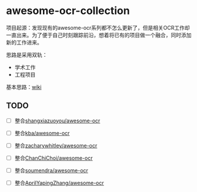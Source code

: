 # awesome-ocr-collection

项目起源：发现现有的awesome-ocr系列都不怎么更新了，但是相关OCR工作却一直出来。为了便于自己时刻跟踪前沿，想着将已有的项目做一个融合，同时添加新的工作进来。

思路是采用双轨：
- 学术工作
- 工程项目

基本思路：[wiki](https://github.com/SWHL/awesome-ocr-collection/wiki/%E5%9F%BA%E6%9C%AC%E6%80%9D%E8%B7%AF)

## TODO
- [ ] 整合[shangxiazuoyou/awesome-ocr](https://github.com/shangxiazuoyou/awesome-ocr)
- [ ] 整合[kba/awesome-ocr](https://github.com/kba/awesome-ocr)
- [ ] 整合[zacharywhitley/awesome-ocr](https://github.com/zacharywhitley/awesome-ocr)
- [ ] 整合[ChanChiChoi/awesome-ocr](https://github.com/ChanChiChoi/awesome-ocr)
- [ ] 整合[soumendra/awesome-ocr](https://github.com/soumendra/awesome-ocr)
- [ ] 整合[AprilYapingZhang/awesome-ocr](https://github.com/AprilYapingZhang/awesome-ocr)

